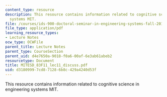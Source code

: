```yaml
---
content_type: resource
description: This resource contains information related to cognitive science in engineering
  systems MIT.
file: /courses/ids-900-doctoral-seminar-in-engineering-systems-fall-2011/d31809997cd871286b8c429a4240d53f_MITESD_83F11_lec11_discuss.pdf
file_type: application/pdf
learning_resource_types:
- Lecture Notes
ocw_type: OCWFile
parent_title: Lecture Notes
parent_type: CourseSection
parent_uid: d4e7650a-9018-f0a6-00af-6e3ab61abeb2
resourcetype: Document
title: MITESD_83F11_lec11_discuss.pdf
uid: d3180999-7cd8-7128-6b8c-429a4240d53f
---
```

This resource contains information related to cognitive science in engineering systems MIT.

